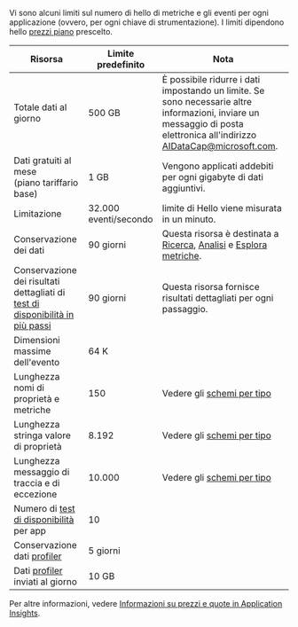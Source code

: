 Vi sono alcuni limiti sul numero di hello di metriche e gli eventi per ogni applicazione (ovvero, per ogni chiave di strumentazione). I limiti dipendono hello [prezzi piano](https://azure.microsoft.com/pricing/details/application-insights/) prescelto.

| **Risorsa** | **Limite predefinito** | **Nota**
| --- | --- | --- |
| Totale dati al giorno | 500 GB | È possibile ridurre i dati impostando un limite. Se sono necessarie altre informazioni, inviare un messaggio di posta elettronica all'indirizzo AIDataCap@microsoft.com.
| Dati gratuiti al mese<br/> (piano tariffario base) | 1 GB | Vengono applicati addebiti per ogni gigabyte di dati aggiuntivi.
| Limitazione | 32.000 eventi/secondo | limite di Hello viene misurata in un minuto.
| Conservazione dei dati | 90 giorni | Questa risorsa è destinata a [Ricerca](../articles/application-insights/app-insights-diagnostic-search.md), [Analisi](../articles/application-insights/app-insights-analytics.md) e [Esplora metriche](../articles/application-insights/app-insights-metrics-explorer.md).
| Conservazione dei risultati dettagliati di [test di disponibilità in più passi](../articles/application-insights/app-insights-monitor-web-app-availability.md#multi-step-web-tests) | 90 giorni | Questa risorsa fornisce risultati dettagliati per ogni passaggio.
| Dimensioni massime dell'evento | 64 K | 
| Lunghezza nomi di proprietà e metriche | 150 | Vedere gli [schemi per tipo](https://github.com/Microsoft/ApplicationInsights-Home/blob/master/EndpointSpecs/Schemas/Docs/)
| Lunghezza stringa valore di proprietà | 8.192 | Vedere gli [schemi per tipo](https://github.com/Microsoft/ApplicationInsights-Home/blob/master/EndpointSpecs/Schemas/Docs/)
| Lunghezza messaggio di traccia e di eccezione | 10.000 | Vedere gli [schemi per tipo](https://github.com/Microsoft/ApplicationInsights-Home/blob/master/EndpointSpecs/Schemas/Docs/)
| Numero di [test di disponibilità](../articles/application-insights/app-insights-monitor-web-app-availability.md) per app  | 10 |
| Conservazione dati [profiler](../articles/application-insights/app-insights-profiler.md) | 5 giorni |
| Dati [profiler](../articles/application-insights/app-insights-profiler.md) inviati al giorno | 10 GB |

Per altre informazioni, vedere [Informazioni su prezzi e quote in Application Insights](../articles/application-insights/app-insights-pricing.md).

